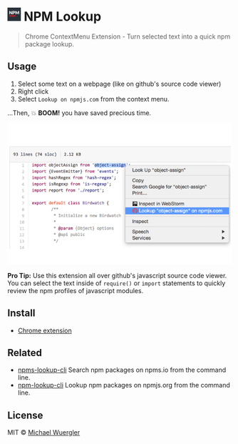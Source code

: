 # <img src="extension/images/icon.png" width="30"> NPM Lookup

> Chrome ContextMenu Extension - Turn selected text into a quick npm package lookup.

## Usage

1. Select some text on a webpage (like on github's source code viewer)
2. Right click
3. Select `Lookup on npmjs.com` from the context menu. 

...Then, :boom: **BOOM!** you have saved precious time. 

![](screenshot.png)

**Pro Tip:** Use this extension all over github's javascript source code viewer. You can select the text inside of `require()` or `import` statements to quickly review the npm profiles of javascript modules. 

## Install

* [Chrome extension](https://chrome.google.com/webstore/detail/github-npm-lookup/ijgbachgpjabdghaghpngjhkmimojodg)

## Related

- [npms-lookup-cli](https://github.com/radiovisual/npms-lookup-cli) Search npm packages on npms.io from the command line.
- [npm-lookup-cli](https://github.com/radiovisual/npm-lookup-cli) Lookup npm packages on npmjs.org from the command line.

## License

MIT © [Michael Wuergler](http://numetriclabs.com)

